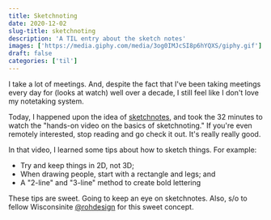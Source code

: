 ```yaml
---
title: Sketchnoting
date: 2020-12-02
slug-title: sketchnoting
description: 'A TIL entry about the sketch notes'
images: ['https://media.giphy.com/media/3og0IMJcSI8p6hYQXS/giphy.gif']
draft: false
categories: ['til']
---
```


I take a lot of meetings. And, despite the fact that I've been taking meetings every day for (looks at watch) well over a decade, I still feel like I don't love my notetaking system.

Today, I happened upon the idea of [sketchnotes](https://rohdesign.com/sketchnotes-1), and took the 32 minutes to watch the "hands-on video on the basics of sketchnoting." If you're even remotely interested, stop reading and go check it out. It's really really good.

In that video, I learned some tips about how to sketch things. For example:

- Try and keep things in 2D, not 3D;
- When drawing people, start with a rectangle and legs; and
- A "2-line" and "3-line" method to create bold lettering

These tips are sweet. Going to keep an eye on sketchnotes. Also, s/o to fellow Wisconsinite [@rohdesign](https://twitter.com/rohdesign) for this sweet concept.
